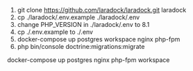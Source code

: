 1. git clone https://github.com/laradock/laradock.git laradock
2. cp ./laradock/.env.example ./laradock/.env
3. change PHP_VERSION in ./laradock/.env to 8.1
4. cp ./.env.example to ./.env
5. docker-compose up postgres workspace nginx php-fpm
6. php bin/console doctrine:migrations:migrate

docker-compose up postgres nginx php-fpm workspace